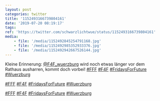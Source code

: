 ```yaml
---
layout: post
categories: twitter
title: '1152493166739804161'
date: '2019-07-20 08:19:17'
tags: 
ref: 'https://twitter.com/schwarzlichtwue/status/1152493166739804161'
media:
    - file: '/media/1152492845254791168.jpg'
    - file: '/media/1152492985352933376.jpg'
    - file: '/media/1152492942667526144.jpg'
---
```

Kleine Erinnerung: [@F4F_wuerzburg](https://twitter.com/F4F_wuerzburg) wird noch etwas länger vor dem Rathaus  ausharren, kommt doch vorbei! [#FFF](/t/fff) [#F4F](/t/f4f) [#FridaysForFuture](/t/fridaysforfuture) [#Wuerzburg](/t/wuerzburg)  


[#FFF](/t/fff) [#F4F](/t/f4f) [#FridaysForFuture](/t/fridaysforfuture) [#Wuerzburg](/t/wuerzburg)  


[#FFF](/t/fff) [#F4F](/t/f4f) [#FridaysForFuture](/t/fridaysforfuture) [#Wuerzburg](/t/wuerzburg)  

